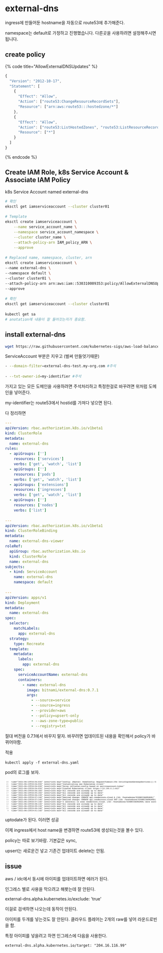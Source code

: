 # external-dns

ingress에 만들어둔 hostname을 자동으로 route53에 추가해준다.

namespace는 default로 가정하고 진행했습니다. 다른곳을 사용하려면 설정해주시면됩니다.

## create policy

{% code title="AllowExternalDNSUpdates" %}
```javascript
{
  "Version": "2012-10-17",
  "Statement": [
    {
      "Effect": "Allow",
      "Action": ["route53:ChangeResourceRecordSets"],
      "Resource": ["arn:aws:route53:::hostedzone/*"]
    },
    {
      "Effect": "Allow",
      "Action": ["route53:ListHostedZones", "route53:ListResourceRecordSets"],
      "Resource": ["*"]
    }
  ]
}
```
{% endcode %}

## Create IAM Role, k8s Service Account & Associate IAM Policy

k8s Service Account named external-dns

```bash
# 확인
eksctl get iamserviceaccount --cluster cluster01

# Template
eksctl create iamserviceaccount \
    --name service_account_name \
    --namespace service_account_namespace \
    --cluster cluster_name \
    --attach-policy-arn IAM_policy_ARN \
    --approve

# Replaced name, namespace, cluster, arn
eksctl create iamserviceaccount \
--name external-dns \
--namespace default \
--cluster cluster01 \
--attach-policy-arn arn:aws:iam::530310009353:policy/AllowExternalDNSUpdates \
--approve

# 확인
eksctl get iamserviceaccount --cluster cluster01

kubectl get sa
# anotation에 내용이 잘 들어갓는지가 중요함.
```

## install external-dns

```bash
wget https://raw.githubusercontent.com/kubernetes-sigs/aws-load-balancer-controller/v2.0.0/docs/examples/external-dns.yaml
```

ServiceAccount 부분은 지우고 \(벌써 만들엇기때문\)

```bash
- --domain-filter=external-dns-test.my-org.com #주석

- --txt-owner-id=my-identifier #주석
```

가지고 있는 모든 도메인을 사용하려면 주석처리하고 특정한걸로 바꾸려면 위처럼 도메인을 넣어준다.

my-identifier는 route53에서 hostid를 가져다 넣으면 된다.

다 정리하면

```yaml
---
apiVersion: rbac.authorization.k8s.io/v1beta1
kind: ClusterRole
metadata:
  name: external-dns
rules:
  - apiGroups: ['']
    resources: ['services']
    verbs: ['get', 'watch', 'list']
  - apiGroups: ['']
    resources: ['pods']
    verbs: ['get', 'watch', 'list']
  - apiGroups: ['extensions']
    resources: ['ingresses']
    verbs: ['get', 'watch', 'list']
  - apiGroups: ['']
    resources: ['nodes']
    verbs: ['list']

---
apiVersion: rbac.authorization.k8s.io/v1beta1
kind: ClusterRoleBinding
metadata:
  name: external-dns-viewer
roleRef:
  apiGroup: rbac.authorization.k8s.io
  kind: ClusterRole
  name: external-dns
subjects:
  - kind: ServiceAccount
    name: external-dns
    namespace: default

---
apiVersion: apps/v1
kind: Deployment
metadata:
  name: external-dns
spec:
  selector:
    matchLabels:
      app: external-dns
  strategy:
    type: Recreate
  template:
    metadata:
      labels:
        app: external-dns
    spec:
      serviceAccountName: external-dns
      containers:
        - name: external-dns
          image: bitnami/external-dns:0.7.1
          args:
            - --source=service
            - --source=ingress
            - --provider=aws
            - --policy=upsert-only
            - --aws-zone-type=public
            - --registry=txt
```

절대 버전을 0.7.1에서 바꾸지 말자. 바꾸려면 업데이트된 내용을 확인해서 policy가 바뀌어야함.

적용

`kubectl apply -f external-dns.yaml`

pod의 로그를 보자.

![](../../.gitbook/assets/2021-06-15-12-10-11.png)

uptodate가 된다. 이러면 성공

이제 ingress에서 host name을 변경하면 route53에 생성되는것을 볼수 있다.

policy는 따로 보기바람. 기본값은 sync,

upsert는 새로운건 넣고 기존건 업데이트 delete는 안됨.

## issue

aws / idc에서 동시에 아이피를 업데이트하면 에러가 된다.

인그레스 별로 사용을 막으려고 해봣는데 잘 안된다.

external-dns.alpha.kubernetes.io/exclude: 'true'

이걸로 검색하면 나오는데 동작이 안된다.

아이피를 두개를 넣는것도 잘 안된다. 클라우드 플레어는 2개의 raw를 넣어 라운드로빈을 함.

특정 아이피를 넣을려고 하면 인그레스에 다음을 사용한다.

```text
external-dns.alpha.kubernetes.io/target: "204.16.116.99"
```

